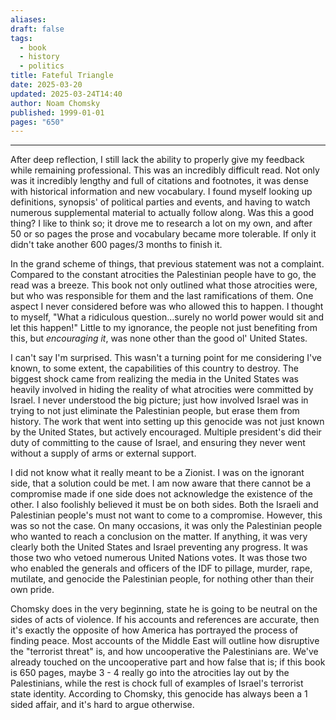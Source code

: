 ```yaml
---
aliases: 
draft: false
tags:
  - book
  - history
  - politics
title: Fateful Triangle
date: 2025-03-20
updated: 2025-03-24T14:40
author: Noam Chomsky
published: 1999-01-01
pages: "650"
---
```

---

After deep reflection, I still lack the ability to properly give my feedback while remaining professional. This was an incredibly difficult read. Not only was it incredibly lengthy and full of citations and footnotes, it was dense with historical information and new vocabulary. I found myself looking up definitions, synopsis' of political parties and events, and having to watch numerous supplemental material to actually follow along. Was this a good thing? I like to think so; it drove me to research a lot on my own, and after 50 or so pages the prose and vocabulary became more tolerable. If only it didn't take another 600 pages/3 months to finish it.

In the grand scheme of things, that previous statement was not a complaint. Compared to the constant atrocities the Palestinian people have to go, the read was a breeze. This book not only outlined what those atrocities were, but who was responsible for them and the last ramifications of them. One aspect I never considered before was who allowed this to happen. I thought to myself, "What a ridiculous question...surely no world power would sit and let this happen!" Little to my ignorance, the people not just benefiting from this, but *encouraging it*, was none other than the good ol' United States.

I can't say I'm surprised. This wasn't a turning point for me considering I've known, to some extent, the capabilities of this country to destroy. The biggest shock came from realizing the media in the United States was heavily involved in hiding the reality of what atrocities were committed by Israel. I never understood the big picture; just how involved Israel was in trying to not just eliminate the Palestinian people, but erase them from history. The work that went into setting up this genocide was not just known by the United States, but actively encouraged. Multiple president's did their duty of committing to the cause of Israel, and ensuring they never went without a supply of arms or external support. 

I did not know what it really meant to be a Zionist. I was on the ignorant side, that a solution could be met. I am now aware that there cannot be a compromise made if one side does not acknowledge the existence of the other. I also foolishly believed it must be on both sides. Both the Israeli and Palestinian people's must not want to come to a compromise. However, this was so not the case. On many occasions, it was only the Palestinian people who wanted to reach a conclusion on the matter. If anything, it was very clearly both the United States and Israel preventing any progress. It was those two who vetoed numerous United Nations votes. It was those two who enabled the generals and officers of the IDF to pillage, murder, rape, mutilate, and genocide the Palestinian people, for nothing other than their own pride.

Chomsky does in the very beginning, state he is going to be neutral on the sides of acts of violence. If his accounts and references are accurate, then it's exactly the opposite of how America has portrayed the process of finding peace. Most accounts of the Middle East will outline how disruptive the "terrorist threat" is, and how uncooperative the Palestinians are. We've already touched on the uncooperative part and how false that is; if this book is 650 pages, maybe 3 - 4 really go into the atrocities lay out by the Palestinians, while the rest is chock full of examples of Israel's terrorist state identity. According to Chomsky, this  genocide has always been a 1 sided affair, and it's hard to argue otherwise.

